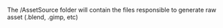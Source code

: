 The /AssetSource folder will contain the files responsible to generate raw asset (.blend, .gimp, etc)